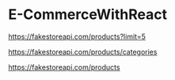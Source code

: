 # E-CommerceWithReact
 
https://fakestoreapi.com/products?limit=5

https://fakestoreapi.com/products/categories

https://fakestoreapi.com/products